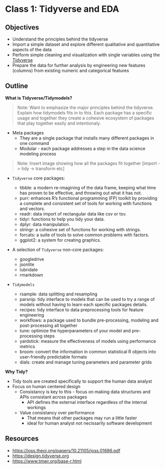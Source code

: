 # Class 1: Tidyverse and EDA

## Objectives

* Understand the principles behind the tidyverse
* Import a simple dataset and explore different qualitative and quantitative aspects of the data
* Perform simple cleaning and visualization with single variables using the [Tidyverse](https://www.tidyverse.org/)
* Prepare the data for further analysis by engineering new features (columns) from existing numeric and categorical features

## Outline


**What is Tidyverse/Tidymodels?**

>Note: Want to emphasize the major principles behind the tidyverse. Explain how tidymodels fits in to this. Each package has a specific usage and together they create a cohesive ecosystem of packages that play together easily and intentionaly. 

- Meta packages
  - They are a single package that installs many different packages in one command
  - Modular - each package addresses a step in the data science modeling process
  
>Note: Insert image showing how all the packages fit together [import -> tidy -> transform etc]

- `Tidyverse` core packages:
  - tibble: a modern re-imagining of the data frame, keeping what time has proven to be effective, and throwing out what it has not.
  - purr: enhances R’s functional programming (FP) toolkit by providing a complete and consistent set of tools for working with functions and vectors.
  - readr: data import of rectangular data like csv or tsv.
  - tidyr: functions to help you tidy your data.
  - dplyr: data manipulation.
  - stringr: a cohesive set of functions for working with strings.
  - forcats: a suite of tools to solve common problems with factors.
  - ggplot2: a system for creating graphics.

- A selection of `Tidyverse` non-core packages:
  - googledrive
  - jsonlite
  - lubridate
  - rmarkdown

- `Tidymodels`
    - rsample: data splitting and resampling
    - parsnip: tidy interface to models that can be used to try a range of models without having to learn each specific packages details.
    - recipes: tidy interface to data preprocessing tools for feature engineering
    - workflows: a package used to bundle pre-processing, modeling and post-processing all together
    - tune: optimize the hyperparameters of your model and pre-processing steps
    - yardstick: measure the effectiveness of models using performance metrics
    - broom: convert the information in common statistical R objects into user-friendly predictable formats
    - dials: create and manage tuning parameters and parameter grids

**Why Tidy?**

- Tidy tools are created specifically to support the human data analyst
- Focus on human centered design
  - Consistancy is key to this - focus on making data structures and APIs consistant across packages
    - API defines the external interface regardless of the internal workings
  - Value consistancy over performance
    - That means that other packages may run a little faster
    - ideal for human analyst not necissarily software development

## Resources

- https://joss.theoj.org/papers/10.21105/joss.01686.pdf
- https://design.tidyverse.org
- https://www.tmwr.org/base-r.html
